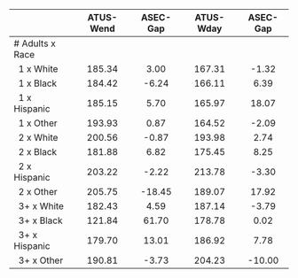 
|                      |    ATUS-Wend |     ASEC-Gap |    ATUS-Wday |     ASEC-Gap |
| -------------------- | :----------: | :----------: | :----------: | :----------: |
| # Adults x Race      |              |              |              |              |
| &nbsp;&nbsp;1 x White |       185.34 |         3.00 |       167.31 |        -1.32 |
| &nbsp;&nbsp;1 x Black |       184.42 |        -6.24 |       166.11 |         6.39 |
| &nbsp;&nbsp;1 x Hispanic |       185.15 |         5.70 |       165.97 |        18.07 |
| &nbsp;&nbsp;1 x Other |       193.93 |         0.87 |       164.52 |        -2.09 |
| &nbsp;&nbsp;2 x White |       200.56 |        -0.87 |       193.98 |         2.74 |
| &nbsp;&nbsp;2 x Black |       181.88 |         6.82 |       175.45 |         8.25 |
| &nbsp;&nbsp;2 x Hispanic |       203.22 |        -2.22 |       213.78 |        -3.30 |
| &nbsp;&nbsp;2 x Other |       205.75 |       -18.45 |       189.07 |        17.92 |
| &nbsp;&nbsp;3+ x White |       182.43 |         4.59 |       187.14 |        -3.79 |
| &nbsp;&nbsp;3+ x Black |       121.84 |        61.70 |       178.78 |         0.02 |
| &nbsp;&nbsp;3+ x Hispanic |       179.70 |        13.01 |       186.92 |         7.78 |
| &nbsp;&nbsp;3+ x Other |       190.81 |        -3.73 |       204.23 |       -10.00 |

